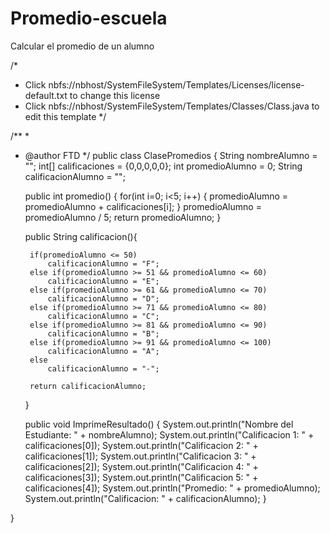 # Promedio-escuela
Calcular el promedio de un alumno



/*
 * Click nbfs://nbhost/SystemFileSystem/Templates/Licenses/license-default.txt to change this license
 * Click nbfs://nbhost/SystemFileSystem/Templates/Classes/Class.java to edit this template
 */

/**
 *
 * @author FTD
 */
public class ClasePromedios {
    String nombreAlumno = "";
    int[] calificaciones = {0,0,0,0,0};
    int promedioAlumno = 0;
    String calificacionAlumno = "";
    
    public int promedio()
    {
        for(int i=0; i<5; i++)
        {
           promedioAlumno = promedioAlumno + calificaciones[i];
        }
        promedioAlumno = promedioAlumno / 5;
        return promedioAlumno;
    } 
    
    public String calificacion(){
        
        if(promedioAlumno <= 50)
            calificacionAlumno = "F";
        else if(promedioAlumno >= 51 && promedioAlumno <= 60)
            calificacionAlumno = "E";
        else if(promedioAlumno >= 61 && promedioAlumno <= 70)
            calificacionAlumno = "D";
        else if(promedioAlumno >= 71 && promedioAlumno <= 80)
            calificacionAlumno = "C";
        else if(promedioAlumno >= 81 && promedioAlumno <= 90)
            calificacionAlumno = "B";
        else if(promedioAlumno >= 91 && promedioAlumno <= 100)
            calificacionAlumno = "A";
        else
            calificacionAlumno = "-";
        
        return calificacionAlumno;
    }
    
    public void ImprimeResultado()
    {
        System.out.println("Nombre del Estudiante: " + nombreAlumno);
        System.out.println("Calificacion 1: " + calificaciones[0]);
        System.out.println("Calificacion 2: " + calificaciones[1]);
        System.out.println("Calificacion 3: " + calificaciones[2]);
        System.out.println("Calificacion 4: " + calificaciones[3]);
        System.out.println("Calificacion 5: " + calificaciones[4]);
        System.out.println("Promedio: " + promedioAlumno);
        System.out.println("Calificacion: " + calificacionAlumno);
    }
    
    
}
